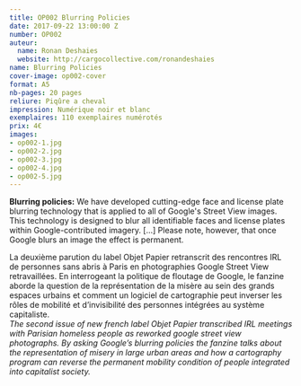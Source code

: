 ```yaml
---
title: OP002 Blurring Policies
date: 2017-09-22 13:00:00 Z
number: OP002
auteur:
  name: Ronan Deshaies
  website: http://cargocollective.com/ronandeshaies
name: Blurring Policies
cover-image: op002-cover
format: A5
nb-pages: 20 pages
reliure: Piqûre a cheval
impression: Numérique noir et blanc
exemplaires: 110 exemplaires numérotés
prix: 4€
images:
- op002-1.jpg
- op002-2.jpg
- op002-3.jpg
- op002-4.jpg
- op002-5.jpg
---
```


**Blurring policies:** We have developed cutting-edge face and license plate blurring technology that is applied to all of Google's Street View images. This technology is designed to blur all identifiable faces and license plates within Google-contributed imagery. [...] Please note, however, that once Google blurs an image the effect is permanent.  

La deuxième parution du label Objet Papier retranscrit des rencontres IRL de personnes sans abris à Paris en photographies Google Street View retravaillées. En interrogeant la politique de floutage de Google, le fanzine aborde la question de la représentation de la misère au sein des grands espaces urbains et comment un logiciel de cartographie peut inverser les rôles de mobilité et d’invisibilité des personnes intégrées au système capitaliste.  
*The second issue of new french label Objet Papier transcribed IRL meetings with Parisian homeless people as reworked google street view photographs. By asking Google’s blurring policies the fanzine talks about the representation of misery in large urban areas and how a cartography program can reverse the permanent mobility condition of people integrated into capitalist society.*
